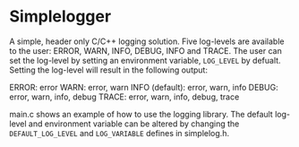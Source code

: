 # Simplelogger

A simple, header only C/C++ logging solution. Five log-levels are available to the user: ERROR, WARN, INFO, DEBUG, INFO and TRACE. The user can set the log-level by setting an environment variable, `LOG_LEVEL` by defualt. Setting the log-level will result in the following output:

ERROR: error
WARN: error, warn
INFO (default): error, warn, info
DEBUG: error, warn, info, debug
TRACE: error, warn, info, debug, trace

main.c shows an example of how to use the logging library. The default log-level and environment variable can be altered by changing the `DEFAULT_LOG_LEVEL` and `LOG_VARIABLE` defines in simplelog.h. 

